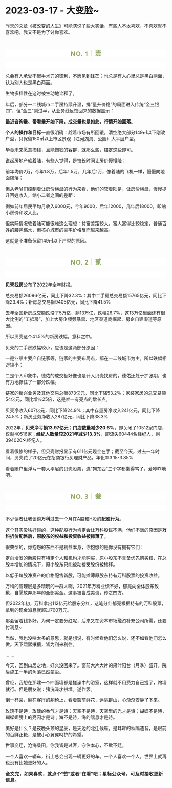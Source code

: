 # 2023-03-17 - 大变脸~

<p style="visibility: visible;">昨天的文章《<a target="_blank" href="http://mp.weixin.qq.com/s?__biz=Mzg2OTkwNzE4MA==&amp;mid=2247490929&amp;idx=1&amp;sn=f6331770bc3f08cb872b5b76718207e1&amp;chksm=ce94b2f2f9e33be4a8e992182bf5c279b1c9d35f2734219b9a90a24c50a8a2bee6b114c20ccd&amp;scene=21#wechat_redirect" textvalue="被改变的人生" linktype="text" imgurl="" imgdata="null" data-itemshowtype="0" tab="innerlink" data-linktype="2" style="visibility: visible;" hasload="1">被改变的人生</a>》可能瞎说了些大实话，有些人不太喜欢，不喜欢就不喜欢吧，我又不是为了讨你喜欢。</p><p style="visibility: visible;"><br style="visibility: visible;"></p><p style="outline: 0px;max-width: 100%;color: rgb(34, 34, 34);letter-spacing: 0.544px;white-space: normal;font-family: -apple-system-font, system-ui, &quot;Helvetica Neue&quot;, &quot;PingFang SC&quot;, &quot;Hiragino Sans GB&quot;, &quot;Microsoft YaHei UI&quot;, &quot;Microsoft YaHei&quot;, Arial, sans-serif;background-color: rgb(255, 255, 255);text-align: center;visibility: visible;box-sizing: border-box !important;overflow-wrap: break-word !important;"><span style="outline: 0px;max-width: 100%;font-weight: bold;line-height: 25px;color: rgb(149, 169, 103);font-size: 20px;visibility: visible;box-sizing: border-box !important;overflow-wrap: break-word !important;">NO. 1｜壹</span></p><p style="outline: 0px;max-width: 100%;color: rgb(34, 34, 34);letter-spacing: 0.544px;white-space: normal;font-family: -apple-system-font, system-ui, &quot;Helvetica Neue&quot;, &quot;PingFang SC&quot;, &quot;Hiragino Sans GB&quot;, &quot;Microsoft YaHei UI&quot;, &quot;Microsoft YaHei&quot;, Arial, sans-serif;background-color: rgb(255, 255, 255);text-align: center;visibility: visible;box-sizing: border-box !important;overflow-wrap: break-word !important;"><br style="outline: 0px;max-width: 100%;visibility: visible;box-sizing: border-box !important;overflow-wrap: break-word !important;"></p><p style="white-space: normal; visibility: visible;">总会有人承受不起手术刀的锋利，不愿见到锋芒；也总是有人心里总是黑白两面，认为别人也是黑白两面。</p><p style="white-space: normal; visibility: visible;">生物多样性在这时被生动地诠释了。</p><p style="visibility: visible;">年后，部分一二线城市二手房持续升温，携“量升价稳”的局面进入传统“金三银四”，但“金三”刚过半，从业务线反馈回来的数据显示：</p><p style="visibility: visible;"><strong style="visibility: visible;">最近咨询量、带看量开始下降，成交量也是如此，行情开始回落</strong>。</p><p style="visibility: visible;"><strong style="visibility: visible;">个人的操作和目标</strong>一直很明确：趁着市场有所回暖，清空绝大部分149㎡以下刚改户型，只保留150㎡以上市区景观（江河湖海、公园）大平层户型。<br style="visibility: visible;"></p><p style="visibility: visible;">毕竟未来愿意掏钱，且能掏钱的客群，就那么些，锚定这些即可。<br style="visibility: visible;"></p><p style="visibility: visible;">说起房地产软着陆，有些人觉得，是拉长时间让房价慢慢降：</p><p style="visibility: visible;">前年均价2万，今年1.8万，后年1.5万，几年后1万，像着陆的飞机一样，慢慢向地面降落；</p><p style="visibility: visible;">但从老爷们控制着让房价横盘的行为来看，他们的软着陆是，让房价横盘，慢慢提升百姓收入，缩小二者之间的差距：</p><p style="visibility: visible;">例如前年居民平均月收入6000元，今年9000，后年12000，几年后18000，即缩小房价和收入比。</p><p style="visibility: visible;">但实际情况软着陆可能很难这么理想：贫富差距较大，富人富得比较稳定，普通百姓的腰包缩水，但核心城市的豪宅价格反而越来越高。</p><p style="visibility: visible;">这就是不准备保留149㎡以下户型的原因。<br style="visibility: visible;"></p><p style="visibility: visible;"><br style="visibility: visible;"></p><p style="outline: 0px;max-width: 100%;color: rgb(34, 34, 34);letter-spacing: 0.544px;white-space: normal;font-family: -apple-system-font, system-ui, &quot;Helvetica Neue&quot;, &quot;PingFang SC&quot;, &quot;Hiragino Sans GB&quot;, &quot;Microsoft YaHei UI&quot;, &quot;Microsoft YaHei&quot;, Arial, sans-serif;background-color: rgb(255, 255, 255);text-align: center;visibility: visible;box-sizing: border-box !important;overflow-wrap: break-word !important;"><span style="outline: 0px;max-width: 100%;font-weight: bold;line-height: 25px;color: rgb(149, 169, 103);font-size: 20px;visibility: visible;box-sizing: border-box !important;overflow-wrap: break-word !important;">NO. 2｜贰</span></p><p style="outline: 0px;max-width: 100%;color: rgb(34, 34, 34);letter-spacing: 0.544px;white-space: normal;font-family: -apple-system-font, system-ui, &quot;Helvetica Neue&quot;, &quot;PingFang SC&quot;, &quot;Hiragino Sans GB&quot;, &quot;Microsoft YaHei UI&quot;, &quot;Microsoft YaHei&quot;, Arial, sans-serif;background-color: rgb(255, 255, 255);text-align: center;visibility: visible;box-sizing: border-box !important;overflow-wrap: break-word !important;"><br style="outline: 0px;max-width: 100%;visibility: visible;box-sizing: border-box !important;overflow-wrap: break-word !important;"></p><p><strong>贝壳找房</strong>公布了2022年全年财报。<br></p><p>总交易额26096亿元，同比下降32.3%：其中二手房总交易额15765亿元，同比下降23.4%；新房总交易额9405亿元，同比下降41.5%<br></p><p>去年全国新房成交额跌没了5万亿，剩13万亿，跌幅26.7%，这13万亿里面还有很大比例的“工抵房”，加上大房企频频暴雷、地区渠道商崛起、房企自建渠道等原因。</p><p>所以贝壳这个41.5%的新房跌幅，意料之中。<br></p><p>贝壳的二手房跌幅较小，应该是这两部分原因：</p><p>一是业绩主要产自链家等，链家的主要布局点，都在一二线城市为主，所以跌幅相对较小；</p><p>二是个人印象中，德佑的成交额好像也是计入贝壳找房的，德佑还处于扩张期，也有力地撑住了一部分跌幅。<br></p><p>链家的新兴业务及其他交易总额873亿元，同比下降53.2%；家装家居的总交易额54亿元，同比增长25倍，这是唯一有亮点的增长点。</p><p>贝壳净收入607亿元，同比下降24.9%；其中存量房净收入241亿元，同比下降24.5%；新房业务净收入287亿元，同比下降38.3%<br></p><p>2022年，<strong>贝壳净亏损13.97亿元</strong>；<strong>门店数量减少20.6%</strong>，即关闭了10512家门店，仅剩40516家；<strong>经纪人数量较2021年减少13.3%</strong>，即流失60444名经纪人，剩394020名经纪人。<br></p><p>看着很惨的样子，但贝壳财报显示有611亿元现金在手；截至今天，过去一年时间，贝壳花了20亿元在招商银行买理财产品，年化率3.15-3.85%<br></p><p>看着账户里浮亏一套大平层的贝壳股票，连“狗东西”三个字都懒得骂了，爱咋咋地吧。<br></p><p><br></p><p style="outline: 0px;max-width: 100%;color: rgb(34, 34, 34);letter-spacing: 0.544px;white-space: normal;font-family: -apple-system-font, system-ui, &quot;Helvetica Neue&quot;, &quot;PingFang SC&quot;, &quot;Hiragino Sans GB&quot;, &quot;Microsoft YaHei UI&quot;, &quot;Microsoft YaHei&quot;, Arial, sans-serif;background-color: rgb(255, 255, 255);text-align: center;visibility: visible;box-sizing: border-box !important;overflow-wrap: break-word !important;"><span style="outline: 0px;max-width: 100%;font-weight: bold;line-height: 25px;color: rgb(149, 169, 103);font-size: 20px;visibility: visible;box-sizing: border-box !important;overflow-wrap: break-word !important;">NO. 3｜叁</span></p><p style="outline: 0px;max-width: 100%;color: rgb(34, 34, 34);letter-spacing: 0.544px;white-space: normal;font-family: -apple-system-font, system-ui, &quot;Helvetica Neue&quot;, &quot;PingFang SC&quot;, &quot;Hiragino Sans GB&quot;, &quot;Microsoft YaHei UI&quot;, &quot;Microsoft YaHei&quot;, Arial, sans-serif;background-color: rgb(255, 255, 255);text-align: center;visibility: visible;box-sizing: border-box !important;overflow-wrap: break-word !important;"><br style="outline: 0px;max-width: 100%;visibility: visible;box-sizing: border-box !important;overflow-wrap: break-word !important;"></p><p>不少读者让我谈谈<strong>万科</strong>过去一个月在A股和H股的<strong>配股行为</strong>。<br></p><p>这个其实没啥好谈的，这种配股行为肯定会让万科股民不满，他们不满的原因是<strong>万科折价配售后，原股东的权益和投资收益被摊薄了</strong>。<br></p><p>很典型的，你抱怨的东西不是利益本身，你抱怨的是你没有拥有它们：</p><p>定向增发的新股只有特定个人和机构才能购买，原小股东不具备优先购买权，在总股本增加的情况下，原小股东只能被动接受股份被稀释。<br></p><p>以低于每股净资产的价格配售新股，可能摊薄原股东持有万科股票的投资收益。<br></p><p>万科的管理层是多精明的一群人啊，2021年万科业绩不好，郁亮向全体股东致歉，自愿放弃那年的全部奖金。这事被当成美谈，传之四方。<br></p><p>但2022年初，万科拿出112亿元给股东分红，这笔分红郁亮根据持有的万科股票，拿到的现金派息就超过700万元。<br></p><p>那会留着钱多好，为何一定要分红呢，后来又在资本市场融资补充公司所需，还要付利息~<br></p><p>当然，我也没啥太多的意思，就是想说，有时候看他们怎么说，还不如看他们怎么做。天下熙熙攘攘，皆为利来利往。<br></p><p>... ...<br></p><p>今天，回到山居之地，好久没回来了。窗前大片大片的果汁阳台（月季）盛开，院后施工一半的角落已然蒙尘。<br></p><p>曾经，我想在那建一个四面墙都是搓澡巾的浴室，这样就不用费力自己搓了，蹭墙就行。但是朋友说：猪洗澡才拱墙。遂作罢。</p><p>倒一杯茶，躺在客厅的躺椅上，看着窗前鲜花，远眺群山，心渐渐安静了下来。</p><p>玫瑰不是诗，玫瑰的香气才是诗；天空不是诗，天空里的光才是诗；蝴蝶不是诗，蝴蝶翅膀上的亮闪才是诗；海不是诗，海的喘息才是诗。</p><p>美好是什么？是夜晚头顶的星辰，是天边的北迁候雁，是耳畔的秋隔遗音，是眼前的百鲜正艳，是被小心翼翼呵护的希望。</p><p>世事变迁，沧海桑田，你我皆是过客，守住本心，不欺不贬。</p><p>一个人喜欢一辆车，街上总会出现一辆更好的车。一个人喜欢一个人，世界上就再也没有比她更好的人。</p><p style="margin-bottom: 0px;"><strong style="outline: 0px;max-width: 100%;color: rgb(34, 34, 34);font-family: system-ui, -apple-system, BlinkMacSystemFont, &quot;Helvetica Neue&quot;, &quot;PingFang SC&quot;, &quot;Hiragino Sans GB&quot;, &quot;Microsoft YaHei UI&quot;, &quot;Microsoft YaHei&quot;, Arial, sans-serif;letter-spacing: 0.544px;white-space: normal;background-color: rgb(255, 255, 255);font-size: 16px;box-sizing: border-box !important;overflow-wrap: break-word !important;"><span style="outline: 0px;max-width: 100%;font-size: 14px;box-sizing: border-box !important;overflow-wrap: break-word !important;">全文完，如果喜欢，就点个“赞”或者“在看”吧；星标公众号，可及时接收更新信息。</span></strong></p><p style="display: none;"><mp-style-type data-value="3"></mp-style-type></p>